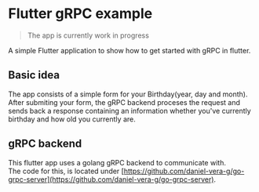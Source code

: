 # Flutter gRPC example

> The app is currently work in progress

A simple Flutter application to show how to get started with gRPC in flutter.

## Basic idea

The app consists of a simple form for your Birthday(year, day and month).
After submiting your form, the gRPC backend proceses the request and sends back a response containing an information whether you've currently birthday
and how old you currently are.

## gRPC backend

This flutter app uses a golang gRPC backend to communicate with.  
The code for this, is located under [https://github.com/daniel-vera-g/go-grpc-server](https://github.com/daniel-vera-g/go-grpc-server).

